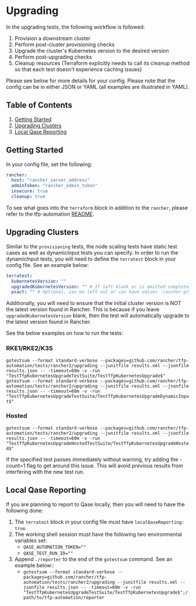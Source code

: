 # Upgrading

In the upgrading tests, the following workflow is followed:

1. Provision a downstream cluster
2. Perform post-cluster provisioning checks
3. Upgrade the cluster's Kubernetes version to the desired version
4. Perform post-upgrading checks
7. Cleanup resources (Terraform explicitly needs to call its cleanup method so that each test doesn't experience caching issues)

Please see below for more details for your config. Please note that the config can be in either JSON or YAML (all examples are illustrated in YAML).

## Table of Contents
1. [Getting Started](#Getting-Started)
2. [Upgrading Clusters](#Upgrading-Clusters)
3. [Local Qase Reporting](#Local-Qase-Reporting)

## Getting Started
In your config file, set the following:
```yaml
rancher:
  host: "rancher_server_address"
  adminToken: "rancher_admin_token"
  insecure: true
  cleanup: true
```

To see what goes into the `terraform` block in addition to the `rancher`, please refer to the tfp-automation [README](../../README.md).

## Upgrading Clusters
Similar to the `provisioning` tests, the node scaling tests have static test cases as well as dynamicInput tests you can specify. In order to run the dynamicInput tests, you will need to define the `terratest` block in your config file. See an example below:

```yaml
terratest:
  kubernetesVersion: ""
  upgradedKubernetesVersion: "" # If left blank or is omitted completely, the latest version in Rancher will be used. This is only for RKE1/RKE2/K3s. Hosted clusters MUST have this filled out.
  psact: "" # Optional, can be left out or can have values `rancher-privileged` or `rancher-restricted`
  ```

Additionally, you will need to ensure that the initial cluster version is NOT the latest version found in Rancher. This is because if you leave `upgradedKubernetesVersion` blank, then the test will automatically upgrade to the latest version found in Rancher.

See the below examples on how to run the tests:

### RKE1/RKE2/K3S

`gotestsum --format standard-verbose --packages=github.com/rancher/tfp-automation/tests/rancher2/upgrading --junitfile results.xml --jsonfile results.json -- -timeout=60m -v -run "TestTfpKubernetesUpgradeTestSuite/TestTfpKubernetesUpgrade$"` \
`gotestsum --format standard-verbose --packages=github.com/rancher/tfp-automation/tests/rancher2/upgrading --junitfile results.xml --jsonfile results.json -- -timeout=60m -v -run "TestTfpKubernetesUpgradeTestSuite/TestTfpKubernetesUpgradeDynamicInput$"`

### Hosted

`gotestsum --format standard-verbose --packages=github.com/rancher/tfp-automation/tests/rancher2/upgrading --junitfile results.xml --jsonfile results.json -- -timeout=60m -v -run "TestTfpKubernetesUpgradeHostedTestSuite/TestTfpKubernetesUpgradeHosted$"`

If the specified test passes immediately without warning, try adding the -count=1 flag to get around this issue. This will avoid previous results from interfering with the new test run.

## Local Qase Reporting
If you are planning to report to Qase locally, then you will need to have the following done:
1. The `terratest` block in your config file must have `localQaseReporting: true`.
2. The working shell session must have the following two environmental variables set:
     - `QASE_AUTOMATION_TOKEN=""`
     - `QASE_TEST_RUN_ID=""`
3. Append `./reporter` to the end of the `gotestsum` command. See an example below::
     - `gotestsum --format standard-verbose --packages=github.com/rancher/tfp-automation/tests/rancher2/upgrading --junitfile results.xml --jsonfile results.json -- -timeout=60m -v -run "TestTfpKubernetesUpgradeTestSuite/TestTfpKubernetesUpgrade$";/path/to/tfp-automation/reporter`